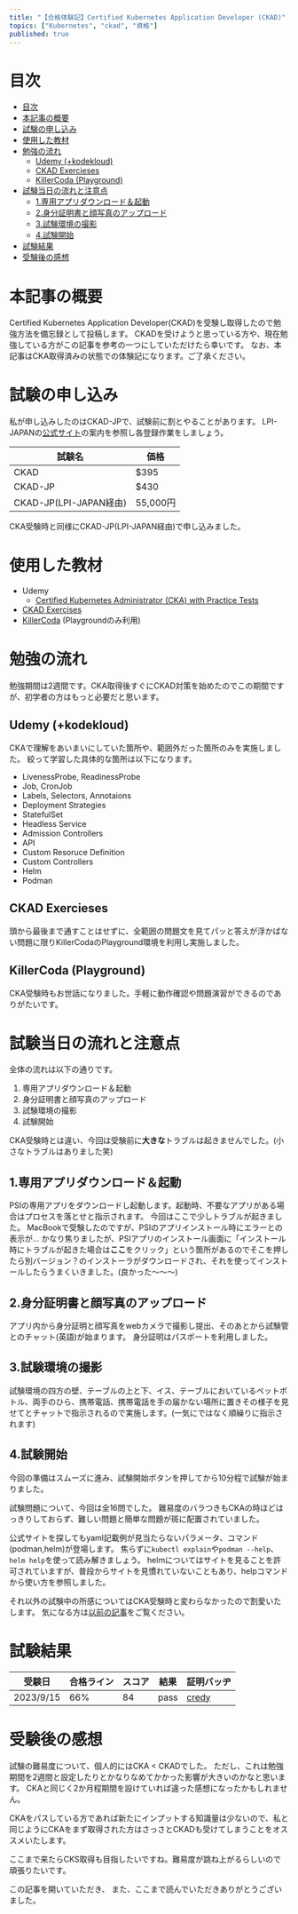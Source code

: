 ```yaml
---
title: "【合格体験記】Certified Kubernetes Application Developer (CKAD)"
topics: ["Kubernetes", "ckad", "資格"]
published: true
---
```


# 目次

- [目次](#目次)
- [本記事の概要](#本記事の概要)
- [試験の申し込み](#試験の申し込み)
- [使用した教材](#使用した教材)
- [勉強の流れ](#勉強の流れ)
  - [Udemy (+kodekloud)](#udemy-kodekloud)
  - [CKAD Exercieses](#ckad-exercieses)
  - [KillerCoda (Playground)](#killercoda-playground)
- [試験当日の流れと注意点](#試験当日の流れと注意点)
  - [1.専用アプリダウンロード＆起動](#1専用アプリダウンロード起動)
  - [2.身分証明書と顔写真のアップロード](#2身分証明書と顔写真のアップロード)
  - [3.試験環境の撮影](#3試験環境の撮影)
  - [4.試験開始](#4試験開始)
- [試験結果](#試験結果)
- [受験後の感想](#受験後の感想)

# 本記事の概要

Certified Kubernetes Application Developer(CKAD)を受験し取得したので勉強方法を備忘録として投稿します。
CKADを受けようと思っている方や、現在勉強している方がこの記事を参考の一つにしていただけたら幸いです。
なお、本記事はCKA取得済みの状態での体験記になります。ご了承ください。

# 試験の申し込み

私が申し込みしたのはCKAD-JPで、試験前に割とやることがあります。
LPI-JAPANの[公式サイト](https://lpi.or.jp/k8s/exam/)の案内を参照し各登録作業をしましょう。

| 試験名                | 価格     |
| --------------------- | -------- |
| CKAD                   | $395     |
| CKAD-JP                | $430     |
| CKAD-JP(LPI-JAPAN経由) | 55,000円 |

CKA受験時と同様にCKAD-JP(LPI-JAPAN経由)で申し込みました。

# 使用した教材

- Udemy
  - [Certified Kubernetes Administrator (CKA) with Practice Tests](https://www.udemy.com/course/certified-kubernetes-administrator-with-practice-tests/)
- [CKAD Exercises](https://github.com/dgkanatsios/CKAD-exercises)
- [KillerCoda](https://killercoda.com/killer-shell-cka) (Playgroundのみ利用)

# 勉強の流れ

勉強期間は2週間です。CKA取得後すぐにCKAD対策を始めたのでこの期間ですが、初学者の方はもっと必要だと思います。

## Udemy (+kodekloud)

CKAで理解をあいまいにしていた箇所や、範囲外だった箇所のみを実施しました。
絞って学習した具体的な箇所は以下になります。

- LivenessProbe, ReadinessProbe
- Job, CronJob
- Labels, Selectors, Annotaions
- Deployment Strategies
- StatefulSet
- Headless Service
- Admission Controllers
- API
- Custom Resoruce Definition
- Custom Controllers
- Helm
- Podman

## CKAD Exercieses

頭から最後まで通すことはせずに、全範囲の問題文を見てパッと答えが浮かばない問題に限りKillerCodaのPlayground環境を利用し実施しました。

## KillerCoda (Playground)

CKA受験時もお世話になりました。手軽に動作確認や問題演習ができるのでありがたいです。

# 試験当日の流れと注意点

全体の流れは以下の通りです。

1. 専用アプリダウンロード＆起動
2. 身分証明書と顔写真のアップロード
3. 試験環境の撮影
4. 試験開始

CKA受験時とは違い、今回は受験前に**大きな**トラブルは起きませんでした。(小さなトラブルはありました笑)

## 1.専用アプリダウンロード＆起動

PSIの専用アプリをダウンロードし起動します。起動時、不要なアプリがある場合はプロセスを落とせと指示されます。
今回はここで少しトラブルが起きました。
MacBookで受験したのですが、PSIのアプリインストール時にエラーとの表示が...
かなり焦りましたが、PSIアプリのインストール画面に「インストール時にトラブルが起きた場合は**ここ**をクリック」という箇所があるのでそこを押したら別バージョン？のインストーラがダウンロードされ、それを使ってインストールしたらうまくいきました。(良かった～～～)

## 2.身分証明書と顔写真のアップロード

アプリ内から身分証明と顔写真をwebカメラで撮影し提出、そのあとから試験管とのチャット(英語)が始まります。
身分証明はパスポートを利用しました。

## 3.試験環境の撮影

試験環境の四方の壁、テーブルの上と下、イス、テーブルにおいているペットボトル、両手のひら、携帯電話、携帯電話を手の届かない場所に置きその様子を見せてとチャットで指示されるので実施します。(一気にではなく順繰りに指示されます)

## 4.試験開始

今回の準備はスムーズに進み、試験開始ボタンを押してから10分程で試験が始まりました。

試験問題について、今回は全16問でした。
難易度のバラつきもCKAの時ほどはっきりしておらず、難しい問題と簡単な問題が斑に配置されていました。

公式サイトを探してもyaml記載例が見当たらないパラメータ、コマンド(podman,helm)が登場します。
焦らずに``kubectl explain``や``podman --help``、``helm help``を使って読み解きましょう。
helmについてはサイトを見ることを許可されていますが、普段からサイトを見慣れていないこともあり、helpコマンドから使い方を参照しました。

それ以外の試験中の所感についてはCKA受験時と変わらなかったので割愛いたします。
気になる方は[以前の記事](https://qiita.com/msengnsoni/items/4ce0e61bc1eae750086f)をご覧ください。

# 試験結果

| 受験日    | 合格ライン | スコア | 結果 | 証明バッヂ                                                                             |
| --------- | ---------- | ------ | ---- | -------------------------------------------------------------------------------------- |
| 2023/9/15 | 66%        | 84     |pass  | [credy](https://www.credly.com/badges/cd6aa92c-1e85-4a80-bd3a-e1a8860c27f7/public_url) |

# 受験後の感想

試験の難易度について、個人的にはCKA < CKADでした。
ただし、これは勉強期間を2週間と設定したりとかなりなめてかかった影響が大きいのかなと思います。
CKAと同じく2か月程期間を設けていれば違った感想になったかもしれません。

CKAをパスしている方であれば新たにインプットする知識量は少ないので、私と同じようにCKAをまず取得された方はさっさとCKADも受けてしまうことをオススメいたします。

ここまで来たらCKS取得も目指したいですね。難易度が跳ね上がるらしいので頑張りたいです。

この記事を開いていただき、
また、ここまで読んでいただきありがとうございました。
